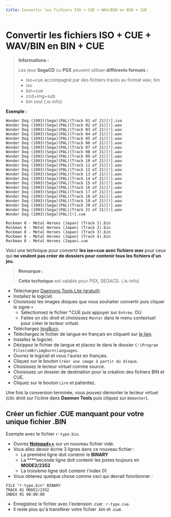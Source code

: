 ```yaml
---
title: Convertir les fichiers ISO + CUE + WAV/BIN en BIN + CUE
---
```


# Convertir les fichiers ISO + CUE + WAV/BIN en BIN + CUE


>**Informations :**
>
>Les jeux **SegaCD** ou **PSX** peuvent utiliser **différents formats :**
>
>* iso+cue accompagné par des fichiers tracks au format wav, bin
>* iso
>* bin+cue
>* ccd+img+sub
>* bin seul
{.is-info}

**Exemple :**

```text
Wonder Dog (1993)(Sega)(PAL)(Track 01 of 21)[!].iso
Wonder Dog (1993)(Sega)(PAL)(Track 02 of 21)[!].wav
Wonder Dog (1993)(Sega)(PAL)(Track 03 of 21)[!].wav
Wonder Dog (1993)(Sega)(PAL)(Track 04 of 21)[!].wav
Wonder Dog (1993)(Sega)(PAL)(Track 05 of 21)[!].wav
Wonder Dog (1993)(Sega)(PAL)(Track 06 of 21)[!].wav
Wonder Dog (1993)(Sega)(PAL)(Track 07 of 21)[!].wav
Wonder Dog (1993)(Sega)(PAL)(Track 08 of 21)[!].wav
Wonder Dog (1993)(Sega)(PAL)(Track 09 of 21)[!].wav
Wonder Dog (1993)(Sega)(PAL)(Track 10 of 21)[!].wav
Wonder Dog (1993)(Sega)(PAL)(Track 11 of 21)[!].wav
Wonder Dog (1993)(Sega)(PAL)(Track 12 of 21)[!].wav
Wonder Dog (1993)(Sega)(PAL)(Track 13 of 21)[!].wav
Wonder Dog (1993)(Sega)(PAL)(Track 14 of 21)[!].wav
Wonder Dog (1993)(Sega)(PAL)(Track 15 of 21)[!].wav
Wonder Dog (1993)(Sega)(PAL)(Track 16 of 21)[!].wav
Wonder Dog (1993)(Sega)(PAL)(Track 17 of 21)[!].wav
Wonder Dog (1993)(Sega)(PAL)(Track 18 of 21)[!].wav
Wonder Dog (1993)(Sega)(PAL)(Track 19 of 21)[!].wav
Wonder Dog (1993)(Sega)(PAL)(Track 20 of 21)[!].wav
Wonder Dog (1993)(Sega)(PAL)(Track 21 of 21)[!].wav
Wonder Dog (1993)(Sega)(PAL)[!].cue   

Rockman 8 - Metal Heroes (Japan) (Track 1).bin   
Rockman 8 - Metal Heroes (Japan) (Track 2).bin   
Rockman 8 - Metal Heroes (Japan) (Track 3).bin   
Rockman 8 - Metal Heroes (Japan) (Track 4).bin   
Rockman 8 - Metal Heroes (Japan).cue
```

Voici une technique pour convertir **les iso+cue avec fichiers wav** pour ceux qui **ne veulent pas créer de dossiers pour contenir tous les fichiers d'un jeu.**


>**Remarque :**
>
>**Cette technique** est valable pour PSX, SEGACD.
{.is-info}

* Téléchargez [Daemons Tools Lite \(gratuit\)](https://www.daemon-tools.cc/fra/products/dtLite).
* Installez le logiciel.
* Choisissez les images disques que vous souhaiter convertir puis cliquer le signe `+`
  * Sélectionnez le fichier \*.CUE puis appuyer sur `Entrée`. OU
  * Faites un clic droit et choisissez `Monter` dans le menu contextuel pour créer le lecteur virtuel.
* Téléchargez [ImgBurn](http://imgburn.com/).
* Téléchargez le fichier de langue en français en cliquant sur [le lien](http://download.imgburn.com/translations/french.zip).
* Installez le logiciel.
* Dézippez le fichier de langue et placez-le dans le dossier `C:\Program Files(x86)\imgburn\languages`.
* Ouvrez le logiciel et vous l'aurez en français.
* Cliquez sur le bouton `Créer une image à partir du disque`.
* Choisissez le lecteur virtuel comme source.
* Choisissez un dossier de destination pour la création des fichiers BIN et CUE.
* Cliquez sur le bouton `Lire` et patientez.

Une fois la conversion terminée, vous pouvez démonter le lecteur virtuel \(clic droit sur l’icône dans **Daemon Tools** puis cliquez sur `Démonter`\).

## Créer un fichier .CUE manquant pour votre unique fichier .BIN <a id="creer-une-fichier-cue-manquant-pour-votre-unique-fichier-bin"></a>

Exemple avec le fichier `r-type.bin`.

* Ouvrez [**Notepad++**](https://notepad-plus-plus.org/downloads/) sur un nouveau fichier vide.
* Vous allez devoir écrire 3 lignes dans ce nouveau fichier :
  * La première ligne doit contenir le **BINARY**
  * La ****seconde ligne doit contenir les pistes toujours en **MODE2/2352**
  * La troisième ligne doit contenir l'index 01
* Vous obtenez quelque chose comme ceci qui devrait fonctionner :

```text
FILE "r-type.bin" BINARY
TRACK 01 MODE2/2352
INDEX 01 00:00:00
```

* Enregistrez le fichier avec l'extension .cue : `r-type.cue`.
* Il reste plus qu'à transférer votre fichier .bin et .cue.

